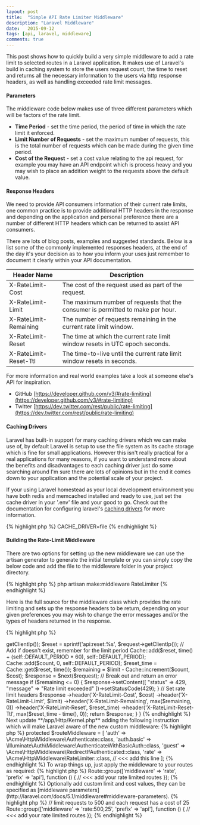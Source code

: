 ```yaml
---
layout: post
title:  "Simple API Rate Limiter Middleware"
description: "Laravel Middleware"
date:   2015-09-12
tags: [api, laravel, middleware]
comments: true
---
```


This post shows how to quickly build a very simple middleware to add a rate limit to selected routes in a
Laravel application. It makes use of Laravel's build in caching system to store the users request count, the time
to reset and returns all the necessary information to the users via http response headers, as well as handling
exceeded rate limit messages.

#### Parameters

The middleware code below makes use of three different parameters which will be factors of the rate limit.

- **Time Period** - set the time period, the period of time in which the rate limit it enforced.
- **Limit Number of Requests** - set the maximum number of requests, this is the total number of requests which 
can be made during the given time period.
- **Cost of the Request** - set a cost value relating to the api request, for example you may have an API endpoint
which is process heavy and you may wish to place an addition weight to the requests above the default value.

#### Response Headers
We need to provide API consumers information of their current rate limits, one common practice is to provide
additional HTTP headers in the response and depending on the application and personal preference there are a number
of different HTTP headers which can be returned to assist API consumers.

There are lots of blog posts, examples and suggested standards. Below is a list some of the commonly implemented
responses headers, at the end of the day it's your decision as to how you inform your uses just remember to
document it clearly within your API documentation.

Header Name	| Description
------------|------------
X-RateLimit-Cost | The cost of the request used as part of the request.
X-RateLimit-Limit | The maximum number of requests that the consumer is permitted to make per hour.
X-RateLimit-Remaining | The number of requests remaining in the current rate limit window.
X-RateLimit-Reset | The time at which the current rate limit window resets in UTC epoch seconds.
X-RateLimit-Reset-Ttl | The time-to-live until the current rate limit window resets in seconds.

For more information and real world examples take a look at someone else's API for inspiration.

- GitHub [https://developer.github.com/v3/#rate-limiting](https://developer.github.com/v3/#rate-limiting)
- Twitter [https://dev.twitter.com/rest/public/rate-limiting](https://dev.twitter.com/rest/public/rate-limiting)

#### Caching Drivers
Laravel has built-in support for many caching drivers which we can make use of, by default Laravel is setup to use
the file system as its cache storage which is fine for small applications. However this isn't really practical for a
real applications for many reasons, if you want to understand more about the benefits and disadvantages to each
caching driver just do some searching around I'm sure there are lots of opinions but in the end it comes down
to your application and the potential scale of your project.

If your using Laravel homestead as your local development environment you have both redis and memcached installed
and ready to use, just set the cache driver in your '.env' file and your good to go. Check out the documentation for
configuring laravel's [caching drivers](http://laravel.com/docs/5.1/cache) for more information.

{% highlight php %}
CACHE_DRIVER=file
{% endhighlight %}

#### Building the Rate-Limit Middleware

There are two options for setting up the new middleware we can use the artisan generator to generate the
initial template or you can simply copy the below code and add the file to the middleware folder in your project
directory.

{% highlight php %}
    php artisan make:middleware RateLimiter
{% endhighlight %}

Here is the full source for the middleware class which provides the rate limiting and sets up the response headers
to be return, depending on your given preferences you may wish to change the error messages and/or the types of
headers returned in the response.

{% highlight php %}
<?php

namespace Acme\Http\Middleware;

use Closure;
use Illuminate\Support\Facades\Cache;

class RateLimiter
{
    /**
     * Default rate limit, maximum number of requests.
     */
    const DEFAULT_LIMIT = 1000;

    /**
     * Default request cost per request.
     */
    const DEFAULT_COST = 1;

    /**
     * Default period which the requests are limited (minutes).
     */
    const DEFAULT_PERIOD = 60;

    /**
     * Handle an incoming request.
     *
     * @param  \Illuminate\Http\Request $request
     * @param  \Closure                 $next
     * @param int                       $limit   The overall request limit (defaults to 1000)
     * @param int                       $cost    The cost of the request (defaults to 1)
     *
     * @return mixed
     */
    public function handle(
        $request,
        Closure $next,
        $limit = self::DEFAULT_LIMIT,
        $cost = self::DEFAULT_COST)
    {
        // Rate limit by IP address
        $count = sprintf('api:count:%s', $request->getClientIp());
        $reset = sprintf('api:reset:%s', $request->getClientIp());

        // Add if doesn't exist, remember for the limit period
        Cache::add($reset, time() + (self::DEFAULT_PERIOD * 60), self::DEFAULT_PERIOD);
        Cache::add($count, 0, self::DEFAULT_PERIOD);

        $reset_time = Cache::get($reset, time());
        $remaining = $limit - Cache::increment($count, $cost);

        $response = $next($request);

        // Break out and return an error message
        if ($remaining <= 0) {
            $response->setContent([
                "status" => 429,
                "message" => "Rate limit exceeded"
            ])->setStatusCode(429);
        }
        
        // Set rate limit headers
        $response
            ->header('X-RateLimit-Cost', $cost)
            ->header('X-RateLimit-Limit', $limit)
            ->header('X-RateLimit-Remaining', max($remaining, 0))
            ->header('X-RateLimit-Reset', $reset_time)
            ->header('X-RateLimit-Reset-Ttl', max($reset_time - time(), 0));

        return $response;
    }
}
{% endhighlight %}

Next update **/app/Http/Kernel.php** adding the following instruction which will make Laravel aware of the new
custom middleware:

{% highlight php %}
protected $routeMiddleware = [
    'auth' => \Acme\Http\Middleware\Authenticate::class,
    'auth.basic' => \Illuminate\Auth\Middleware\AuthenticateWithBasicAuth::class,
    'guest' => \Acme\Http\Middleware\RedirectIfAuthenticated::class,
    'rate' => \Acme\Http\Middleware\RateLimiter::class, // <<< add this line
];
{% endhighlight %}

To wrap things up, just apply the middleware to your routes as required:

{% highlight php %}
Route::group(['middleware' => 'rate', 'prefix' => 'api'], function () {
  // <<< add your rate limited routes
});
{% endhighlight %}

Optionally add custom limit and cost values, they can be specified as
[middleware parameters](http://laravel.com/docs/5.1/middleware#middleware-parameters).

{% highlight php %}
// limit requests to 500 and each request has a cost of 25
Route::group(['middleware' => 'rate:500,25', 'prefix' => 'api'], function () {
  // <<< add your rate limited routes
});
{% endhighlight %}